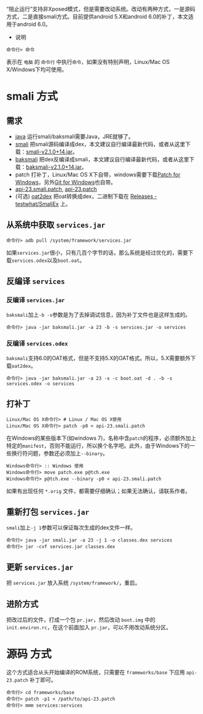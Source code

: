 “阻止运行”支持非Xposed模式，但是需要改动系统。改动有两种方式，一是源码方式，二是直接smali方式。目前提供android 5.X和android 6.0的补丁，本文适用于android 6.0。

* 说明

```
命令行> 命令
```

表示在 `电脑` 的 `命令行` 中执行`命令`，如果没有特别声明，Linux/Mac OS X/Windows下均可使用。

# smali 方式

## 需求
- [java](http://www.oracle.com/technetwork/java/javase/downloads/index.html) 运行smali/baksmali需要Java，JRE就够了。
- [smali](http://github.com/JesusFreke/smali) 把smali源码编译成dex，本文建议自行编译最新代码，或者从这里下载：[smali-v2.1.0+14.jar](smali-v2.1.0+14.jar)。
- [baksmali](http://github.com/JesusFreke/smali) 把dex反编译成smali，本文建议自行编译最新代码，或者从这里下载：[baksmali-v2.1.0+14.jar](baksmali-v2.1.0+14.jar)。
- patch 打补丁，Linux/Mac OS X下自带，windows需要下载[Patch for Windows](http://gnuwin32.sourceforge.net/packages/patch.htm)，另外[Git for Windows](https://git-for-windows.github.io/)也自带。
- [api-23.smali.patch](api-23.smali.patch), [api-23.patch](api-23.patch)
- (可选) [oat2dex](https://github.com/testwhat/SmaliEx/) 把oat转换成dex，二进制下载在 [Releases - testwhat/SmaliEx](https://github.com/testwhat/SmaliEx/releases) 上。

## 从系统中获取 `services.jar`

```
命令行> adb pull /system/framework/services.jar
```

如果`services.jar`很小，只有几百个字节的话，那么系统是经过优化的，需要下载`services.odex`以及`boot.oat`。

## 反编译 `services`

### 反编译 `services.jar`

`baksmali`加上`-b -s`参数是为了去掉调试信息，因为补丁文件也是这样生成的。

```
命令行> java -jar baksmali.jar -a 23 -b -s services.jar -o services
```

### 反编译 `services.odex`

`baksmali`支持6.0的OAT格式，但是不支持5.X的OAT格式。所以，5.X需要额外下载`oat2dex`。

```
命令行> java -jar baksmali.jar -a 23 -x -c boot.oat -d . -b -s services.odex -o services
```

## 打补丁

```
Linux/Mac OS X命令行> # Linux / Mac OS X使用
Linux/Mac OS X命令行> patch -p0 < api-23.smali.patch
```

在Windows的某些版本下(如windows 7)，名称中含`patch`的程序，必须额外加上特定的`manifest`，否则不能运行，所以换个名字吧。此外，由于Windows下的一些换行符问题，参数还必须加上`--binary`。

```
Windows命令行> :: Windows 使用
Windows命令行> move patch.exe p@tch.exe
Windows命令行> p@tch.exe --binary -p0 < api-23.smali.patch
```

如果有出现任何 `*.orig` 文件，都需要仔细确认；如果无法确认，请联系作者。

## 重新打包 `services.jar`

`smali`加上`-j 1`参数可以保证每次生成的dex文件一样。

```
命令行> java -jar smali.jar -a 23 -j 1 -o classes.dex services
命令行> jar -cvf services.jar classes.dex
```

## 更新 `services.jar`

把 `services.jar` 放入系统 `/system/framework/`，重启。

## 进阶方式

把改过后的文件，打成一个包 `pr.jar`，然后改动 `boot.img` 中的 `init.environ.rc`，在这个前面加入 `pr.jar`，可以不用改动系统分区。

# 源码 方式

这个方式适合从头开始编译的ROM系统，只需要在 `frameworks/base` 下应用 `api-23.patch` 补丁即可。

```
命令行> cd frameworks/base
命令行> patch -p1 < /path/to/api-23.patch
命令行> mmm services:services
```

